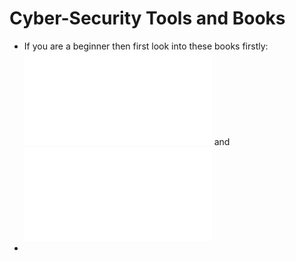 # Cyber-Security Tools and Books
- If you are a beginner then first look into these books firstly: ![For_Beginners](./CS_For_Beginners_.pdf) and ![Bug_Bounty_journey](./A.Bug.Bounty.Hunting.Journey.pdf)
- 
